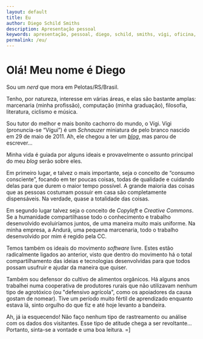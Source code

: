 ```yaml
---
layout: default
title: Eu
author: Diego Schild Smiths
description: Apresentação pessoal
keywords: apresentação, pessoal, diego, schild, smiths, vígi, oficina, andurá
permalink: /eu/
---
```


# Olá! Meu nome é Diego

Sou um _nerd_ que mora em Pelotas/RS/Brasil.

Tenho, por natureza, interesse em várias áreas, e elas são bastante amplas: marcenaria (minha profissão), computação (minha graduação), filosofia, literatura, ciclismo e música.

Sou tutor do melhor e mais bonito cachorro do mundo, o Vígi. Vígi (pronuncia-se “Vígui”) é um _Schnauzer_ miniatura de pelo branco nascido em 29 de maio de 2011. Ah, ele chegou a ter um [_blog_](https://sobrebarbasebigodes.wordpress.com/), mas parou de escrever…

Minha vida é guiada por alguns ideais e provavelmente o assunto principal do meu _blog_ serão sobre eles.

Em primeiro lugar, e talvez o mais importante, seja o conceito de “consumo consciente”, focando em ter poucas coisas, todas de qualidade e cuidando delas para que durem o maior tempo possível. A grande maioria das coisas que as pessoas costumam possuir em casa são completamente dispensáveis. Na verdade, quase a totalidade das coisas.

Em segundo lugar talvez seja o conceito de _Copyleft_ e _Creative Commons_. Se a humanidade compartilhasse todo o conhecimento e trabalho desenvolvido evoluiríamos juntos, de uma maneira muito mais uniforme. Na minha empresa, a Andurá, uma pequena marcenaria, todo o trabalho desenvolvido por mim é regido pela CC.

Temos também os ideais do movimento _software_ livre. Estes estão radicalmente ligados ao anterior, visto que dentro do movimento há o total compartilhamento das ideias e tecnologias desenvolvidas para que todos possam usufruir e ajudar da maneira que quiser.

Também sou defensor do cultivo de alimentos orgânicos. Há alguns anos trabalhei numa cooperativa de produtores rurais que não utilizavam nenhum tipo de agrotóxico (ou "defensivo agrícola", como os apoiadores da causa gostam de nomear). Tive um período muito fértil de aprendizado enquanto estava lá, sinto orgulho do que fiz e até hoje levanto a bandeira.

Ah, já ia esquecendo! Não faço nenhum tipo de rastreamento ou análise com os dados dos visitantes. Esse tipo de atitude chega a ser revoltante… Portanto, sinta-se a vontade e uma boa leitura. =]
